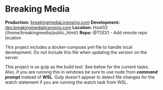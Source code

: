 # Breaking Media

**Production:** [breakingmediaLicensing.com](https://breakingmediaLicensing.com)
**Development:** [dev.breakingmedialicensing.com](https://dev.breakingmedialicensing.com)
**Location:** Host02 (/home/breakingmedia/public_html/)
**Repo:** @TODO - Add remote repo location

This project includes a docker-compose.yml file to handle local development. Do not include this file when updating the version on the server.  

This project is us gulp as the build tool. See below for the current tasks. Also, if you are running this in windows be sure to use node from ***command prompt*** instead of **WSL**. Gulp doesn't appear to detect file changes for the watch statement if you are running the watch task from WSL. 

